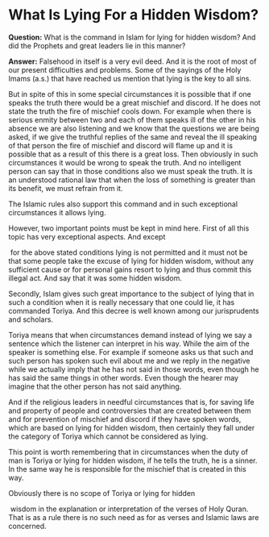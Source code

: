 What Is Lying For a Hidden Wisdom?
==================================

**Question:** What is the command in Islam for lying for hidden wisdom?
And did the Prophets and great leaders lie in this manner?

**Answer:** Falsehood in itself is a very evil deed. And it is the root
of most of our present difficulties and problems. Some of the sayings of
the Holy Imams (a.s.) that have reached us mention that lying is the key
to all sins.

But in spite of this in some special circumstances it is possible that
if one speaks the truth there would be a great mischief and discord. If
he does not state the truth the fire of mischief cools down. For example
when there is serious enmity between two and each of them speaks ill of
the other in his absence we are also listening and we know that the
questions we are being asked, if we give the truthful replies of the
same and reveal the ill speaking of that person the fire of mischief and
discord will flame up and it is possible that as a result of this there
is a great loss. Then obviously in such circumstances it would be wrong
to speak the truth. And no intelligent person can say that in those
conditions also we must speak the truth. It is an understood rational
law that when the loss of something is greater than its benefit, we must
refrain from it.

The Islamic rules also support this command and in such exceptional
circumstances it allows lying.

However, two important points must be kept in mind here. First of all
this topic has very exceptional aspects. And except

 for the above stated conditions lying is not permitted and it must not
be that some people take the excuse of lying for hidden wisdom, without
any sufficient cause or for personal gains resort to lying and thus
commit this illegal act. And say that it was some hidden wisdom.

Secondly, Islam gives such great importance to the subject of lying that
in such a condition when it is really necessary that one could lie, it
has commanded Toriya. And this decree is well known among our
jurisprudents and scholars.

Toriya means that when circumstances demand instead of lying we say a
sentence which the listener can interpret in his way. While the aim of
the speaker is something else. For example if someone asks us that such
and such person has spoken such evil about me and we reply in the
negative while we actually imply that he has not said in those words,
even though he has said the same things in other words. Even though the
hearer may imagine that the other person has not said anything.

And if the religious leaders in needful circumstances that is, for
saving life and property of people and controversies that are created
between them and for prevention of mischief and discord if they have
spoken words, which are based on lying for hidden wisdom, then certainly
they fall under the category of Toriya which cannot be considered as
lying.

This point is worth remembering that in circumstances when the duty of
man is Toriya or lying for hidden wisdom, if he tells the truth, he is a
sinner. In the same way he is responsible for the mischief that is
created in this way.

Obviously there is no scope of Toriya or lying for hidden

 wisdom in the explanation or interpretation of the verses of Holy
Quran. That is as a rule there is no such need as for as verses and
Islamic laws are concerned.
